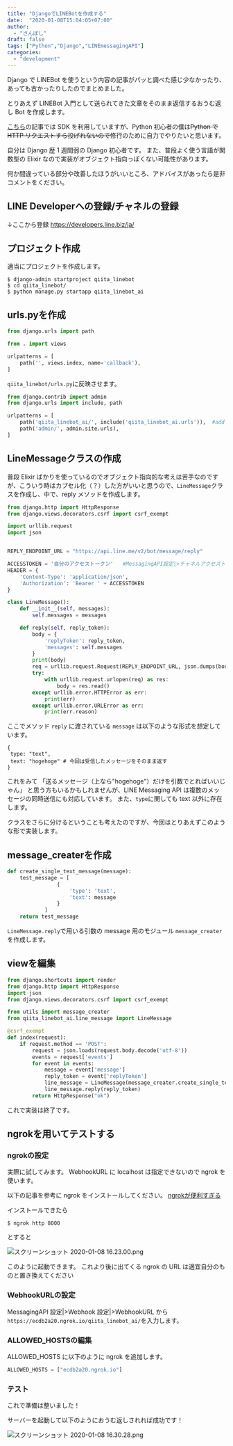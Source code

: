```yaml
---
title: "DjangoでLINEBotを作成する"
date:  "2020-01-08T15:04:05+07:00"
author:
  - "さんぽし"
draft: false
tags: ["Python","Django","LINEmessagingAPI"]
categories:
  - "development"
---
```


Django で LINEBot を使うという内容の記事がパッと調べた感じ少なかったり、あっても古かったりしたのでまとめました。

とりあえず LINEBot 入門として送られてきた文章をそのまま返信するおうむ返し Bot を作成します。

[こちら](https://murabitoleg.com/line-bot/)の記事では SDK を利用していますが、Python 初心者の僕は~~Python で HTTP リクエストすら投げれないので~~修行のために自力でやりたいと思います。

自分は Django 歴 1 週間弱の Django 初心者です。
また、普段よく使う言語が関数型の Elixir なので実装がオブジェクト指向っぽくない可能性があります。

何か間違っている部分や改善したほうがいいところ、アドバイスがあったら是非コメントをください。


## LINE Developerへの登録/チャネルの登録
↓ここから登録
https://developers.line.biz/ja/

## プロジェクト作成
適当にプロジェクトを作成します。

```
$ django-admin startproject qiita_linebot
$ cd qiita_linebot/
$ python manage.py startapp qiita_linebot_ai
```

## urls.pyを作成
```qiita_linebot_ai/urls.py
from django.urls import path

from . import views

urlpatterns = [
    path('', views.index, name='callback'),
]
```

`qiita_linebot/urls.py`に反映させます。

```qiita_linebot/urls.py
from django.contrib import admin
from django.urls import include, path

urlpatterns = [
    path('qiita_linebot_ai/', include('qiita_linebot_ai.urls')),  #add
    path('admin/', admin.site.urls),
]
```
## LineMessageクラスの作成
普段 Elixir ばかりを使っているのでオブジェクト指向的な考えは苦手なのですが、こういう時はカプセル化（？）した方がいいと思うので、`LineMessage`クラスを作成し、中で、reply メソッドを作成します。


```line_message.py
from django.http import HttpResponse
from django.views.decorators.csrf import csrf_exempt

import urllib.request
import json


REPLY_ENDPOINT_URL = "https://api.line.me/v2/bot/message/reply"

ACCESSTOKEN = '自分のアクセストークン'   #MessagingAPI設定|>チャネルアクセストークンからアクセストークンを取得
HEADER = {
    'Content-Type': 'application/json',
    'Authorization': 'Bearer ' + ACCESSTOKEN
}

class LineMessage():
    def __init__(self, messages):
        self.messages = messages

    def reply(self, reply_token):
        body = {
            'replyToken': reply_token,
            'messages': self.messages
        }
        print(body)
        req = urllib.request.Request(REPLY_ENDPOINT_URL, json.dumps(body).encode(), HEADER)
        try:
            with urllib.request.urlopen(req) as res:
                body = res.read()
        except urllib.error.HTTPError as err:
            print(err)
        except urllib.error.URLError as err:
            print(err.reason)

```

ここでメソッド `reply` に渡されている `message` は以下のような形式を想定しています。

```
{
 type: "text",
 text: "hogehoge" # 今回は受信したメッセージをそのまま返す
}
```

これをみて
「送るメッセージ（上なら"hogehoge"）だけを引数でとればいいじゃん」
と思う方もいるかもしれませんが、LINE Messaging API は複数のメッセージの同時送信にも対応しています。
また、`type`に関しても text 以外に存在します。

クラスをさらに分けるということも考えたのですが、今回はとりあえずこのような形で実装します。

## message_createrを作成
```util/message.creater.py
def create_single_text_message(message):
    test_message = [
                {
                    'type': 'text',
                    'text': message
                }
            ]
    return test_message
```

`LineMessage.reply`で用いる引数の message 用のモジュール `message_creater` を作成します。

## viewを編集


```view.py
from django.shortcuts import render
from django.http import HttpResponse
import json
from django.views.decorators.csrf import csrf_exempt

from utils import message_creater
from qiita_linebot_ai.line_message import LineMessage

@csrf_exempt
def index(request):
    if request.method == 'POST':
        request = json.loads(request.body.decode('utf-8'))
        events = request['events']
        for event in events:
            message = event['message']
            reply_token = event['replyToken']
            line_message = LineMessage(message_creater.create_single_text_message(message['text']))
            line_message.reply(reply_token)
        return HttpResponse("ok")
```

これで実装は終了です。

## ngrokを用いてテストする
### ngrokの設定
実際に試してみます。
WebhookURL に localhost は指定できないので ngrok を使います。

以下の記事を参考に ngrok をインストールしてください。
[ngrokが便利すぎる](https://qiita.com/mininobu/items/b45dbc70faedf30f484e)

インストールできたら

```
$ ngrok http 8000
```
とすると

![スクリーンショット 2020-01-08 16.23.00.png](https://qiita-image-store.s3.ap-northeast-1.amazonaws.com/0/417600/0a1fe67b-a107-ae38-210c-f4256837fc7b.png)

このように起動できます。
これより後に出てくる ngrok の URL は適宜自分のものと置き換えてください

### WebhookURLの設定
MessagingAPI 設定|>Webhook 設定|>WebhookURL
から
`https://ecdb2a20.ngrok.io/qiita_linebot_ai/`を入力します。

### ALLOWED_HOSTSの編集
ALLOWED_HOSTS に以下のように ngrok を追加します。

```settings.py
ALLOWED_HOSTS = ["ecdb2a20.ngrok.io"]
```

### テスト
これで準備は整いました！

サーバーを起動して以下のようにおうむ返しされれば成功です！

![スクリーンショット 2020-01-08 16.30.28.png](https://qiita-image-store.s3.ap-northeast-1.amazonaws.com/0/417600/eb72d979-ab96-ffc3-60f5-2d9e4a504461.png)

